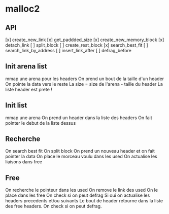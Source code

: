 # malloc2

## API

[x] create_new_link
[x] get_paddded_size
[x] create_new_memory_block
[x] detach_link
[ ] split_block
[ ] create_rest_block
[x] search_best_fit
[ ] search_link_by_address
[ ] insert_link_after
[ ] defrag_before

## Init arena list
mmap une arena pour les headers
On prend un bout de la taille d'un header
On pointe la data vers le reste
La size = size de l'arena - taille du header
La liste header est prete !

## Init list
mmap une arena
On prend un header dans la liste des headers
On fait pointer le debut de la liste dessus

## Recherche
On search best fit
On split block
On prend un nouveau header et on fait pointer la data
On place le morceau voulu dans les used
On actualise les liaisons dans free

## Free
On recherche le pointeur dans les used
On remove le link des used
On le place dans les free
On check si on peut defrag
Si oui on actualise les headers precedents et/ou suivants
Le bout de header retourne dans la liste des free headers. On check si on peut defrag.
